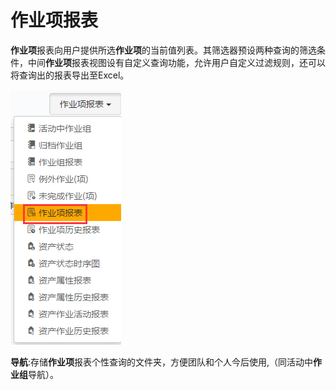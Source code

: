 # 作业项报表
**作业项**报表向用户提供所选**作业项**的当前值列表。其筛选器预设两种查询的筛选条件，中间**作业项**报表视图设有自定义查询功能，允许用户自定义过滤规则，还可以将查询出的报表导出至Excel。

![](./images/作业项报表.png)

**导航**:存储**作业项**报表个性查询的文件夹，方便团队和个人今后使用,（同活动中**作业组**导航）。